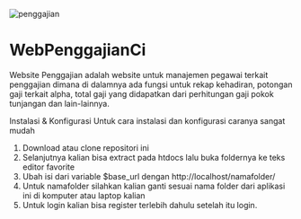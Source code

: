 ![penggajian](https://user-images.githubusercontent.com/75848911/157882132-d9d24b5b-9036-48a0-ac9c-5b0f8e8095cf.JPG)

# WebPenggajianCi
Website Penggajian adalah website untuk manajemen pegawai terkait penggajian dimana di dalamnya ada fungsi untuk rekap kehadiran, potongan gaji terkait alpha, total gaji yang didapatkan dari perhitungan gaji pokok tunjangan dan lain-lainnya.

Instalasi & Konfigurasi
Untuk cara instalasi dan konfigurasi caranya sangat mudah

1. Download atau clone repositori ini
2. Selanjutnya kalian bisa extract pada htdocs lalu buka foldernya ke teks editor favorite
3. Ubah isi dari variable $base_url dengan http://localhost/namafolder/
4. Untuk namafolder silahkan kalian ganti sesuai nama folder dari aplikasi ini di komputer atau laptop kalian
5. Untuk login kalian bisa register terlebih dahulu setelah itu login.

